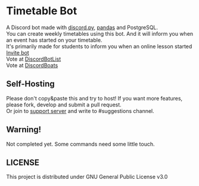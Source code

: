 # Timetable Bot
A Discord bot made with [discord.py](https://pypi.org/project/discord.py), [pandas](https://pypi.org/project/pandas) and PostgreSQL. \
You can create weekly timetables using this bot. And it will inform you when an event has started on your timetable.\
It's primarily made for students to inform you when an online lesson started\
[Invite bot](https://discord.com/oauth2/authorize?client_id=789202881336311849&scope=bot&permissions=67628104)\
Vote at [DiscordBotList](https://discordbotlist.com/bots/timetable/upvote)\
Vote at [DiscordBoats](https://discord.boats/bot/789202881336311849/vote)

## Self-Hosting
Please don't copy&paste this and try to host! If you want more features, please fork, develop and submit a pull request.\
Or join to [support server](https://discord.gg/btaGQ6zB6u) and write to #suggestions channel.
## Warning!
Not completed yet. Some commands need some little touch.
## LICENSE
This project is distributed under GNU General Public License v3.0
